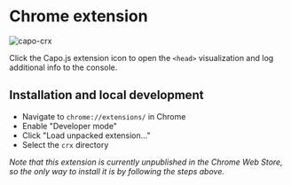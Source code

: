 # Chrome extension

![capo-crx](https://github.com/rviscomi/capo.js/assets/1120896/e4b05bb2-1b99-4916-be8e-5d52544d561f)


Click the Capo.js extension icon to open the `<head>` visualization and log additional info to the console.

## Installation and local development

- Navigate to `chrome://extensions/` in Chrome
- Enable "Developer mode"
- Click "Load unpacked extension..."
- Select the `crx` directory

_Note that this extension is currently unpublished in the Chrome Web Store, so the only way to install it is by following the steps above._